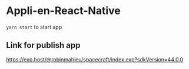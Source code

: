 # Appli-en-React-Native

```yarn start``` to start app

## Link for publish app
https://exp.host/@robinmahieu/spacecraft/index.exp?sdkVersion=44.0.0
